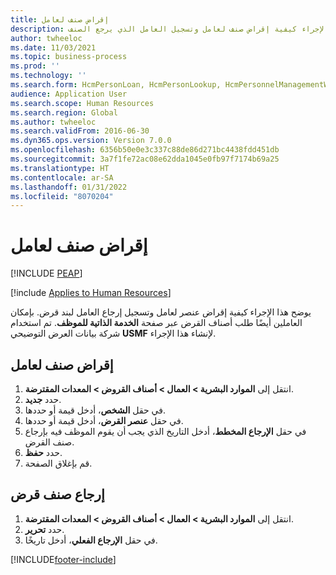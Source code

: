 ```yaml
---
title: إقراض صنف لعامل
description: يوضح هذا الإجراء كيفية إقراض صنف لعامل وتسجيل العامل الذي يرجع الصنف.
author: twheeloc
ms.date: 11/03/2021
ms.topic: business-process
ms.prod: ''
ms.technology: ''
ms.search.form: HcmPersonLoan, HcmPersonLookup, HcmPersonnelManagementWorkspace
audience: Application User
ms.search.scope: Human Resources
ms.search.region: Global
ms.author: twheeloc
ms.search.validFrom: 2016-06-30
ms.dyn365.ops.version: Version 7.0.0
ms.openlocfilehash: 6356b50e0e3c337c88de86d271bc4438fdd451db
ms.sourcegitcommit: 3a7f1fe72ac08e62dda1045e0fb97f7174b69a25
ms.translationtype: HT
ms.contentlocale: ar-SA
ms.lasthandoff: 01/31/2022
ms.locfileid: "8070204"
---
```

# <a name="loan-item-to-a-worker"></a>إقراض صنف لعامل


[!INCLUDE [PEAP](../includes/peap-1.md)]

[!include [Applies to Human Resources](../includes/applies-to-hr.md)]



يوضح هذا الإجراء كيفية إقراض عنصر لعامل وتسجيل إرجاع العامل لبند قرض. بإمكان العاملين أيضًا طلب أصناف القرض عبر صفحة **الخدمة الذاتية للموظف**. تم استخدام شركة بيانات العرض التوضيحي **USMF** لإنشاء هذا الإجراء.


## <a name="loan-an-item-to-a-worker"></a>إقراض صنف لعامل

1. انتقل إلى **الموارد البشرية \> العمال \> أصناف القروض \> المعدات المقترضة**.
2. حدد **جديد**.
3. في حقل **الشخص**، أدخل قيمة أو حددها.
4. في حقل **عنصر القرض**، أدخل قيمة أو حددها.
5. في حقل **الإرجاع المخطط**، أدخل التاريخ الذي يجب أن يقوم الموظف فيه بإرجاع صنف القرض.
6. حدد **حفظ**.
7. قم بإغلاق الصفحة.

## <a name="return-a-loan-item"></a>إرجاع صنف قرض

1. انتقل إلى **الموارد البشرية \> العمال \> أصناف القروض \> المعدات المقترضة**.
2. حدد **تحرير**.
3. في حقل **الإرجاع الفعلي**، أدخل تاريخًا.

[!INCLUDE[footer-include](../includes/footer-banner.md)]
